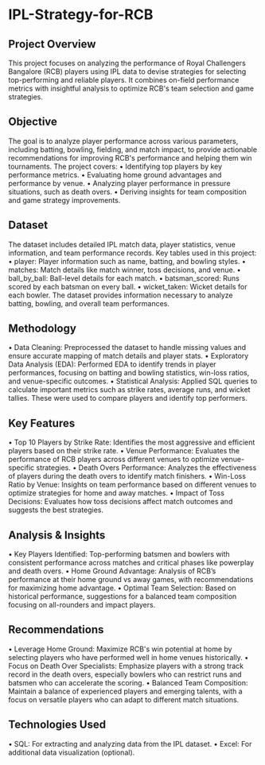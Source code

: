 # IPL-Strategy-for-RCB


## Project Overview

This project focuses on analyzing the performance of Royal Challengers Bangalore (RCB) players using IPL data to devise strategies for selecting top-performing and reliable players. It combines on-field performance metrics with insightful analysis to optimize RCB's team selection and game strategies.

## Objective

The goal is to analyze player performance across various parameters, including batting, bowling, fielding, and match impact, to provide actionable recommendations for improving RCB's performance and helping them win tournaments. 
The project covers:
• Identifying top players by key performance metrics.
• Evaluating home ground advantages and performance by venue.
• Analyzing player performance in pressure situations, such as death overs.
• Deriving insights for team composition and game strategy improvements.

## Dataset

The dataset includes detailed IPL match data, player statistics, venue information, and team performance records.
Key tables used in this project:
• player: Player information such as name, batting, and bowling styles.
• matches: Match details like match winner, toss decisions, and venue.
• ball_by_ball: Ball-level details for each match.
• batsman_scored: Runs scored by each batsman on every ball.
• wicket_taken: Wicket details for each bowler.
The dataset provides information necessary to analyze batting, bowling, and overall team performances.

## Methodology

• Data Cleaning: Preprocessed the dataset to handle missing values and ensure accurate mapping of match details and player stats.
• Exploratory Data Analysis (EDA): Performed EDA to identify trends in player performances, focusing on batting and bowling statistics, win-loss ratios, and venue-specific outcomes.
• Statistical Analysis: Applied SQL queries to calculate important metrics such as strike rates, average runs, and wicket tallies. These were used to compare players and identify top performers.

## Key Features

• Top 10 Players by Strike Rate: Identifies the most aggressive and efficient players based on their strike rate.
• Venue Performance: Evaluates the performance of RCB players across different venues to optimize venue-specific strategies.
• Death Overs Performance: Analyzes the effectiveness of players during the death overs to identify match finishers.
• Win-Loss Ratio by Venue: Insights on team performance based on different venues to optimize strategies for home and away matches.
• Impact of Toss Decisions: Evaluates how toss decisions affect match outcomes and suggests the best strategies.

## Analysis & Insights

• Key Players Identified: Top-performing batsmen and bowlers with consistent performance across matches and critical phases like powerplay and death overs.
• Home Ground Advantage: Analysis of RCB’s performance at their home ground vs away games, with recommendations for maximizing home advantage.
• Optimal Team Selection: Based on historical performance, suggestions for a balanced team composition focusing on all-rounders and impact players.

## Recommendations
• Leverage Home Ground: Maximize RCB's win potential at home by selecting players who have performed well in home venues historically.
• Focus on Death Over Specialists: Emphasize players with a strong track record in the death overs, especially bowlers who can restrict runs and batsmen who can accelerate the scoring.
• Balanced Team Composition: Maintain a balance of experienced players and emerging talents, with a focus on versatile players who can adapt to different match situations.

## Technologies Used
• SQL: For extracting and analyzing data from the IPL dataset.
• Excel: For additional data visualization (optional).
